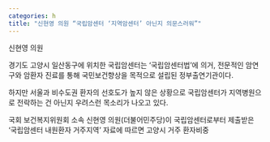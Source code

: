```yaml
---
categories: h
title: "신현영 의원 “국립암센터 ‘지역암센터’ 아닌지 의문스러워”"
---
```

신현영 의원



경기도 고양시&nbsp;일산동구에 위치한 국립암센터는&nbsp;&lsquo;국립암센터법&rsquo;에 의거, 전문적인 암연구와 암환자 진료를 통해 국민보건향상을 목적으로 설립된 정부출연기관이다.

하지만 서울과 비수도권 환자의 선호도가&nbsp;높지 않은 상황으로 국립암센터가 지역병원으로 전락하는 건 아닌지 우려스런 목소리가 나오고&nbsp;있다.

국회 보건복지위원회 소속 신현영 의원(더불어민주당)이 국립암센터로부터 제출받은 &lsquo;국립암센터 내원환자 거주지역&rsquo; 자료에 따르면 고양시 거주 환자비중